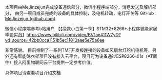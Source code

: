 本项目由MeJinzejun完成设备通信部分，微信小程序端部分，消息发送及解析部分，
由另一项目成员完成的设备的具体控制，及电机转动，电灯开关等
GitHub： [MeJinzejun (github.com)](https://github.com/MeJinzejun) 

微信小程序端参考b站用户  【【挽救小白第一季】STM32+8266+小程序智能家居毕设实战】https://www.bilibili.com/video/BV1ae411W7yD?vd_source=42bb0cca1151b5ec11813aae5e75a6ee

非常感谢。
目前控制了一系列TMF开发板连接的设备如风扇台灯舵机电机等。另外还有智能晾衣架项目没有接入云平台。项目可为设备通过ESP8266-01s（AT固件）接入阿里物联网云平台提供一定参考价值。

具体项目请查看项目介绍文档

